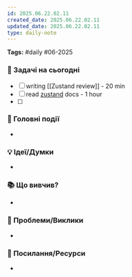 ```yaml
---
id: 2025.06.22.02.11
created_date: 2025.06.22.02.11
updated_date: 2025.06.22.02.11
type: daily-note
---
```

**Tags:** #daily #06-2025  

### 🎯 Задачі на сьогодні  
- [ ] writing [[Zustand review]] - 20 min
- [ ]  read [zustand](https://zustand.docs.pmnd.rs/getting-started/introduction) docs - 1 hour
- [ ] 

### 📌 Головні події  
-  

### 💡 Ідеї/Думки  
-  

### 📚 Що вивчив?  
-  

### 🤔 Проблеми/Виклики  
-  

### 🔗 Посилання/Ресурси  
-
